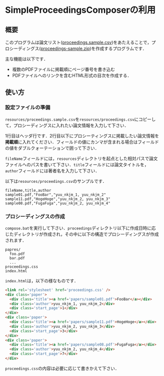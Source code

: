 # SimpleProceedingsComposerの利用

## 概要
このプログラムは論文リスト(<a href="https://github.com/yuu-nkjm/SimpleProceedingsComposer/blob/master/resources/proceedings.sample.csv">proceedings.sample.csv</a>)をあたえることで，プロシーディングス(<a href="https://github.com/yuu-nkjm/SimpleProceedingsComposer/blob/master/proceedings-sample.zip">proceedings-sample.zip</a>)を作成するプログラムです．

主な機能は以下です．

* 複数のPDFファイルに掲載順にページ番号を書き込む
* PDFファイルへのリンクを含むHTML形式の目次を作成する．

## 使い方
### 設定ファイルの準備
``resources/proceedings.sample.csv``を``resources/proceedings.csv``にコピーして，プロシーディングスに入れたい論文情報を入力して下さい．

1行目はヘッダ行です．2行目以下にプロシーティングスに掲載したい論文情報を**掲載順**に入れてください．フィールドの値にカンマが含まれる場合はフィールドの値をダブルクォーテーションで囲って下さい．

``fileName``フィールドには，``resources``ディレクトリを起点とした相対パスで論文ファイルへのパスを書いて下さい．``title``フィールドには論文タイトルを，``author``フィールドには著者名を入力して下さい．

以下は``resources/proceedings.csv``のサンプルです．

```
fileName,title,author
sample01.pdf,"FooBar","yuu_nkjm_1, yuu_nkjm_2"
sample11.pdf,"HogeHoge","yuu_nkjm_2, yuu_nkjm_3"
sample08.pdf,"FugaFuga","yuu_nkjm_2, yuu_nkjm_4"
```

### プロシーディングスの作成
``compose.bat``を実行して下さい．``proceedings``ディレクトリ以下に作成日時に応じたディレクトリが作成され，その中に以下の構造でプロシーディングスが作成されます．

```
papres/
  foo.pdf
  bar.pdf
  ...
proceedings.css
index.html
```

``index.html``は，以下の様なものです．

```html
<link rel='stylesheet' href='proceedings.css' />
<div class='paper'>
  <div class='title'><a href='papers/sample01.pdf'>FooBar</a></div>
  <div class='author'>yuu_nkjm_1, yuu_nkjm_2</div>
  <div class='start_page'>1</div>
</div>
<div class='paper'>
  <div class='title'><a href='papers/sample11.pdf'>HogeHoge</a></div>
  <div class='author'>yuu_nkjm_2, yuu_nkjm_3</div>
  <div class='start_page'>3</div>
</div>
<div class='paper'>
  <div class='title'><a href='papers/sample08.pdf'>FugaFuga</a></div>
  <div class='author'>yuu_nkjm_2, yuu_nkjm_4</div>
  <div class='start_page'>7</div>
</div>
```

``proceedings.css``の内容は必要に応じて書きかえて下さい．
